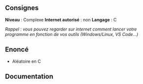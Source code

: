 ## Consignes

**Niveau** : Complexe
**Internet autorisé** : non
**Langage** : C

_Rappel : vous pouvez regarder sur internet comment lancer votre programme en fonction de vos outils (Windows/Linux, VS Code...)_
## Enoncé


- Aléatoire en C


## Documentation

